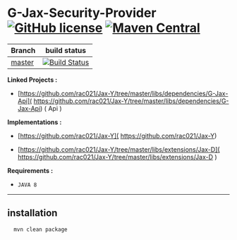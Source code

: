 # G-Jax-Security-Provider  [![GitHub license](https://img.shields.io/github/license/mashape/apistatus.svg)](https://opensource.org/licenses/MIT)  [![Maven Central](	https://img.shields.io/maven-central/v/org.apache.maven/apache-maven.svg)](http://search.maven.org/#search%7Cga%7C1%7Ca%3A%22G-Jax-Security-Provider%22) 


| Branch    | build status  |
|-----------|---------------|
| [master](https://github.com/rac021/G-Jax-Security-Provider/tree/master)  |[![Build Status](https://travis-ci.org/ontop/ontop.svg?branch=master)](https://travis-ci.org/rac021/G-Jax-Security-Provider)|


**Linked Projects :** 

-    [https://github.com/rac021/Jax-Y/tree/master/libs/dependencies/G-Jax-Api]( https://github.com/rac021/Jax-Y/tree/master/libs/dependencies/G-Jax-Api) ( Api )


**Implementations :** 

-    [https://github.com/rac021/Jax-Y]( https://github.com/rac021/Jax-Y)

-    [https://github.com/rac021/Jax-Y/tree/master/libs/extensions/Jax-D]( https://github.com/rac021/Jax-Y/tree/master/libs/extensions/Jax-D )


**Requirements :**

-    `JAVA 8`

-----------------------------------------------------

## installation

```xml
  mvn clean package 
```  
